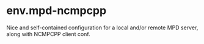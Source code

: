 env.mpd-ncmpcpp
===============

Nice and self-contained configuration for a local and/or remote MPD server, along with NCMPCPP client conf.
